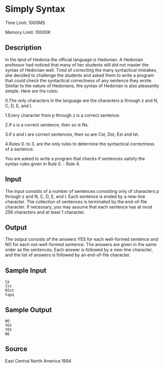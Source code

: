 # Simply Syntax

Time Limit: 1000MS

Memory Limit: 10000K


## Description

In the land of Hedonia the official language is Hedonian. A Hedonian professor had noticed that many of her students still did not master the syntax of Hedonian well. Tired of correcting the many syntactical mistakes, she decided to challenge the students and asked them to write a program that could check the syntactical correctness of any sentence they wrote. Similar to the nature of Hedonians, the syntax of Hedonian is also pleasantly simple. Here are the rules:


0.The only characters in the language are the characters p through z and N, C, D, E, and I.

1.Every character from p through z is a correct sentence.

2.If s is a correct sentence, then so is Ns.

3.If s and t are correct sentences, then so are Cst, Dst, Est and Ist.

4.Rules 0. to 3. are the only rules to determine the syntactical correctness of a sentence.

You are asked to write a program that checks if sentences satisfy the syntax rules given in Rule 0. - Rule 4.


## Input

The input consists of a number of sentences consisting only of characters p through z and N, C, D, E, and I. Each sentence is ended by a new-line character. The collection of sentences is terminated by the end-of-file character. If necessary, you may assume that each sentence has at most 256 characters and at least 1 character.


## Output

The output consists of the answers YES for each well-formed sentence and NO for each not-well-formed sentence. The answers are given in the same order as the sentences. Each answer is followed by a new-line character, and the list of answers is followed by an end-of-file character.


## Sample Input

```
Cp
Isz
NIsz
Cqpq
```


## Sample Output

```
NO
YES
YES
NO
```


## Source

East Central North America 1994
